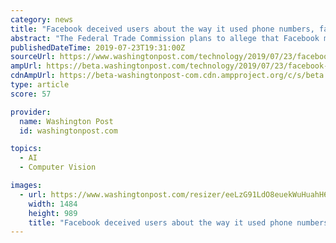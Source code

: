 ```yaml
---
category: news
title: "Facebook deceived users about the way it used phone numbers, facial recognition, FTC to allege in complaint"
abstract: "The Federal Trade Commission plans to allege that Facebook misled users about its handling of their phone numbers as part of a wide-ranging complaint that accompanies a settlement ending the government’s privacy probe, according to two people familiar ..."
publishedDateTime: 2019-07-23T19:31:00Z
sourceUrl: https://www.washingtonpost.com/technology/2019/07/23/facebook-deceived-users-about-way-it-used-phone-numbers-facial-recognition-ftc-allege-complaint/
ampUrl: https://beta.washingtonpost.com/technology/2019/07/23/facebook-deceived-users-about-way-it-used-phone-numbers-facial-recognition-ftc-allege-complaint/?outputType=amp
cdnAmpUrl: https://beta-washingtonpost-com.cdn.ampproject.org/c/s/beta.washingtonpost.com/technology/2019/07/23/facebook-deceived-users-about-way-it-used-phone-numbers-facial-recognition-ftc-allege-complaint/?outputType=amp
type: article
score: 57

provider:
  name: Washington Post
  id: washingtonpost.com

topics:
  - AI
  - Computer Vision

images:
  - url: https://www.washingtonpost.com/resizer/eeLzG91LdO8euekWuHuahH6WHTM=/1484x0/arc-anglerfish-washpost-prod-washpost.s3.amazonaws.com/public/P2TADWVFVII6TJ3H26VYJLXT5E.jpg
    width: 1484
    height: 989
    title: "Facebook deceived users about the way it used phone numbers, facial recognition, FTC to allege in complaint"
---
```

